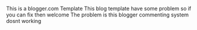 This is a blogger.com Template 
This blog template have some problem so if you can fix then welcome
The problem is this blogger commenting system dosnt working
